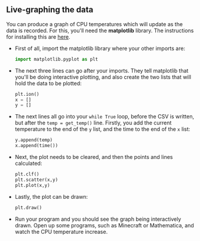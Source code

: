 ## Live-graphing the data

You can produce a graph of CPU temperatures which will update as the data is recorded. For this, you'll need the **matplotlib** library. The instructions for installing this are [here](https://github.com/raspberrypilearning/temperature-log/blob/master/software.md).

- First of all, import the matplotlib library where your other imports are:

    ```python
    import matplotlib.pyplot as plt
    ```

- The next three lines can go after your imports. They tell matplotlib that you'll be doing interactive plotting, and also create the two lists that will hold the data to be plotted:

    ```python
    plt.ion()
    x = []
    y = []
    ```

- The next lines all go into your `while True` loop, before the CSV is written, but after the `temp = get_temp()` line. Firstly, you add the current temperature to the end of the `y` list, and the time to the end of the `x` list:

    ```python
    y.append(temp)
    x.append(time())
    ```

- Next, the plot needs to be cleared, and then the points and lines calculated:

    ```python
    plt.clf()
    plt.scatter(x,y)
    plt.plot(x,y)
    ```

- Lastly, the plot can be drawn:

    ```python
    plt.draw()
    ```

- Run your program and you should see the graph being interactively drawn. Open up some programs, such as Minecraft or Mathematica, and watch the CPU temperature increase.


